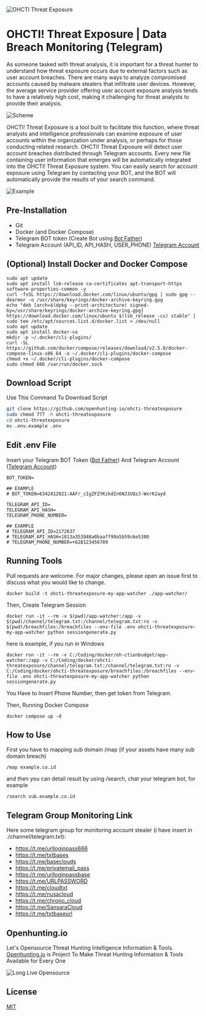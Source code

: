 ![OHCTI Threat Exposure](https://github.com/openhunting-io/ohcti-threatexposure/blob/master/img/logo.png)
# OHCTI! Threat Exposure | Data Breach Monitoring (Telegram)
As someone tasked with threat analysis, it is important for a threat hunter to understand how threat exposure occurs due to external factors such as user account breaches. There are many ways to analyze compromised accounts caused by malware stealers that infiltrate user devices. However, the average service provider offering user account exposure analysis tends to have a relatively high cost, making it challenging for threat analysts to provide their analysis.

![Scheme](https://github.com/openhunting-io/ohcti-threatexposure/blob/master/img/scheme.png)

OHCTI! Threat Exposure is a tool built to facilitate this function, where threat analysts and intelligence professionals can examine exposure of user accounts within the organization under analysis, or perhaps for those conducting related research. OHCTI! Threat Exposure will detect user account breaches distributed through Telegram accounts. Every new file containing user information that emerges will be automatically integrated into the OHCTI! Threat Exposure system. You can easily search for account exposure using Telegram by contacting your BOT, and the BOT will automatically provide the results of your search command.

![Example](https://github.com/openhunting-io/ohcti-threatexposure/blob/master/img/example.png)

## Pre-Installation
- Git
- Docker (and Docker Compose)
- Telegram BOT token (Create Bot using [Bot Father](https://t.me/BotFather))
- Telegram Account (API_ID, API_HASH, USER_PHONE) [Telegram Account](https://my.telegram.org/auth)

## (Optional) Install Docker and Docker Compose
```
sudo apt update
sudo apt install lsb-release ca-certificates apt-transport-https software-properties-common -y
curl -fsSL https://download.docker.com/linux/ubuntu/gpg | sudo gpg --dearmor -o /usr/share/keyrings/docker-archive-keyring.gpg
echo "deb [arch=$(dpkg --print-architecture) signed-by=/usr/share/keyrings/docker-archive-keyring.gpg] https://download.docker.com/linux/ubuntu $(lsb_release -cs) stable" | sudo tee /etc/apt/sources.list.d/docker.list > /dev/null
sudo apt update
sudo apt install docker-ce
mkdir -p ~/.docker/cli-plugins/
curl -SL https://github.com/docker/compose/releases/download/v2.5.0/docker-compose-linux-x86_64 -o ~/.docker/cli-plugins/docker-compose
chmod +x ~/.docker/cli-plugins/docker-compose
sudo chmod 666 /var/run/docker.sock
```

## Download Script

Use This Command To Download Script

```bash
git clone https://github.com/openhunting-io/ohcti-threatexposure
sudo chmod 777 -R ohcti-threatexposure
cd ohcti-threatexposure
mv .env.example .env
```

## Edit .env File
Insert your Telegram BOT Token ([Bot Father](https://t.me/BotFather)) And Telegram Account ([Telegram Account](https://my.telegram.org/auth))

```
BOT_TOKEN=

## EXAMPLE
# BOT_TOKEN=6342412021:AAFr_cIgZFZYKzkdIn6NJ3UQzJ-WxrK2ayd

TELEGRAM_API_ID=
TELEGRAM_API_HASH=
TELEGRAM_PHONE_NUMBER=

## EXAMPLE
# TELEGRAM_API_ID=2172637
# TELEGRAM_API_HASH=1813a353948a0baaff99a5b59c6e5380
# TELEGRAM_PHONE_NUMBER=+628123456789

```

## Running Tools

Pull requests are welcome. For major changes, please open an issue first
to discuss what you would like to change.

```
docker build -t ohcti-threatexposure-my-app-watcher ./app-watcher/
```
Then, Create Telegram Session
```
docker run -it --rm -v $(pwd)/app-watcher:/app -v $(pwd)/channel/telegram.txt:/channel/telegram.txt:ro -v $(pwd)/breachfiles:/breachfiles --env-file .env ohcti-threatexposure-my-app-watcher python sessiongenerate.py
```

here is example, if you run in Windows

```
docker run -it --rm -v C:/Coding/docker/oh-ctionbudget/app-watcher:/app -v C:/Coding/docker/ohcti-threatexposure/channel/telegram.txt:/channel/telegram.txt:ro -v C:/Coding/docker/ohcti-threatexposure/breachfiles:/breachfiles --env-file .env ohcti-threatexposure-my-app-watcher python sessiongenerate.py
```

You Have to Insert Phone Number, then get token from Telegram.

Then, Running Docker Compose
```
docker compose up -d
```

## How to Use

First you have to mapping sub domain /map (if your assets have many sub domain breach)
```
/map example.co.id
```

and then you can detail result by using /search, chat your telegram bot, for example

```
/search sub.example.co.id
```

## Telegram Group Monitoring Link
Here some telegram group for monitoring account stealer (i have insert in ./channel/telegram.txt):
- https://t.me/urlloginpass666
- https://t.me/txtbases
- https://t.me/baseclouds
- https://t.me/privatemail_pass
- https://t.me/urlloginpassbase
- https://t.me/URLPASSWORD
- https://t.me/cloudtxt
- https://t.me/nusacloud
- https://t.me/chrono_cloud
- https://t.me/SansaraCloud
- https://t.me/txtbaseurl



## Openhunting.io
Let's Opensource Threat Hunting Intelligence Information & Tools.
[Openhunting.io](https://openhunting.io/) is Project To Make Threat Hunting Information & Tools Available for Every One

![Long Live Opensource](https://github.com/openhunting-io/ohcti-threatexposure/blob/master/img/longliveopensource.png)


## License

[MIT](https://choosealicense.com/licenses/mit/)